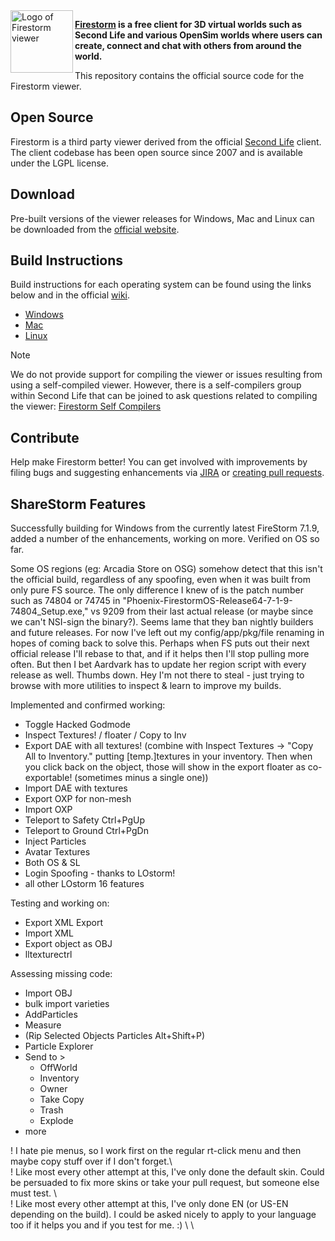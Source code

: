 <img align="left" width="100" height="100" src="doc/firestorm_256.png" alt="Logo of Firestorm viewer"/>

**[Firestorm](https://www.firestormviewer.org) is a free client for 3D virtual worlds such as Second Life and various OpenSim worlds where users can create, connect and chat with others from around the world.**

This repository contains the official source code for the Firestorm viewer.

## Open Source

Firestorm is a third party viewer derived from the official [Second Life](https://github.com/secondlife/viewer) client. The client codebase has been open source since 2007 and is available under the LGPL license.

## Download

Pre-built versions of the viewer releases for Windows, Mac and Linux can be downloaded from the [official website](https://www.firestormviewer.org/choose-your-platform/).

## Build Instructions

Build instructions for each operating system can be found using the links below and in the official [wiki](https://wiki.firestormviewer.org).

- [Windows](doc/building_windows.md)
- [Mac](doc/building_macos.md)
- [Linux](doc/building_linux.md)

> [!NOTE]
> We do not provide support for compiling the viewer or issues resulting from using a self-compiled viewer. However, there is a self-compilers group within Second Life that can be joined to ask questions related to compiling the viewer: [Firestorm Self Compilers](https://tinyurl.com/firestorm-self-compilers)

## Contribute

Help make Firestorm better! You can get involved with improvements by filing bugs and suggesting enhancements via [JIRA](https://jira.firestormviewer.org) or [creating pull requests](doc/FS_PR_GUIDELINES.md).



## ShareStorm Features

Successfully building for Windows from the currently latest FireStorm 7.1.9, added a number of the enhancements, working on more.  Verified on OS so far.

Some OS regions (eg: Arcadia Store on OSG) somehow detect that this isn't the official build, regardless of any spoofing, even when it was built from only pure FS source.  The only difference I knew of is the patch number such as 74804 or 74745 in "Phoenix-FirestormOS-Release64-7-1-9-74804_Setup.exe," vs 9209 from their last actual release (or maybe since we can't NSI-sign the binary?).  Seems lame that they ban nightly builders and future releases.  For now I've left out my config/app/pkg/file renaming in hopes of coming back to solve this.  Perhaps when FS puts out their next official release I'll rebase to that, and if it helps then I'll stop pulling more often.  But then I bet Aardvark has to update her region script with every release as well.  Thumbs down.  Hey I'm not there to steal - just trying to browse with more utilities to inspect & learn to improve my builds.

Implemented and confirmed working:
- Toggle Hacked Godmode
- Inspect Textures! / floater / Copy to Inv
- Export DAE with all textures! (combine with Inspect Textures -> "Copy All to Inventory." putting [temp.]textures in your inventory. Then when you click back on the object, those will show in the export floater as co-exportable!  (sometimes minus a single one))
- Import DAE with textures
- Export OXP for non-mesh
- Import OXP
- Teleport to Safety Ctrl+PgUp
- Teleport to Ground Ctrl+PgDn
- Inject Particles
- Avatar Textures
- Both OS & SL
- Login Spoofing - thanks to LOstorm!
- all other LOstorm 16 features

Testing and working on:
- Export XML Export
- Import XML
- Export object as OBJ
- lltexturectrl

Assessing missing code:
- Import OBJ
- bulk import varieties
- AddParticles
- Measure
- (Rip Selected Objects Particles Alt+Shift+P)
- Particle Explorer
- Send to >
	- OffWorld
	- Inventory
	- Owner
	- Take Copy
	- Trash
	- Explode
- more

! I hate pie menus, so I work first on the regular rt-click menu and then maybe copy stuff over if I don't forget.\ \
! Like most every other attempt at this, I've only done the default skin.  Could be persuaded to fix more skins or take your pull request, but someone else must test. \ \
! Like most every other attempt at this, I've only done EN (or US-EN depending on the build).  I could be asked nicely to apply to your language too if it helps you and if you test for me.  :) \ \
